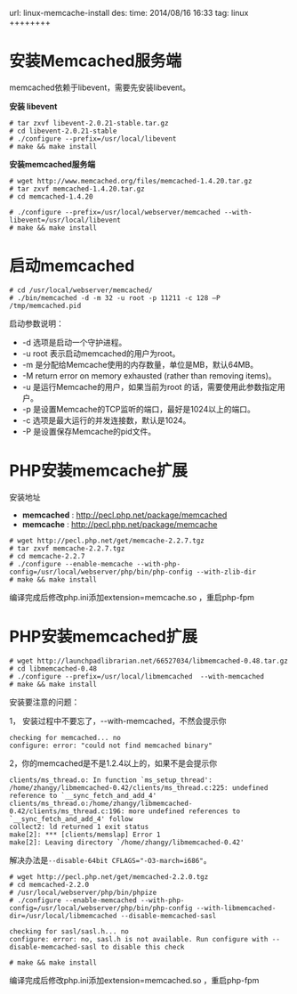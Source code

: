 url: linux-memcache-install
des: 
time: 2014/08/16 16:33
tag: linux
++++++++

# 安装Memcached服务端

memcached依赖于libevent，需要先安装libevent。

**安装 libevent**
```
# tar zxvf libevent-2.0.21-stable.tar.gz
# cd libevent-2.0.21-stable
# ./configure --prefix=/usr/local/libevent
# make && make install
```
**安装memcached服务端**
```
# wget http://www.memcached.org/files/memcached-1.4.20.tar.gz
# tar zxvf memcached-1.4.20.tar.gz 
# cd memcached-1.4.20
 
# ./configure --prefix=/usr/local/webserver/memcached --with-libevent=/usr/local/libevent
# make && make install
```
# 启动memcached
```
# cd /usr/local/webserver/memcached/
# ./bin/memcached -d -m 32 -u root -p 11211 -c 128 –P /tmp/memcached.pid
```
启动参数说明：

- -d 选项是启动一个守护进程。
- -u root 表示启动memcached的用户为root。
- -m 是分配给Memcache使用的内存数量，单位是MB，默认64MB。
- -M return error on memory exhausted (rather than removing items)。
- -u 是运行Memcache的用户，如果当前为root 的话，需要使用此参数指定用户。
- -p 是设置Memcache的TCP监听的端口，最好是1024以上的端口。
- -c 选项是最大运行的并发连接数，默认是1024。
- -P 是设置保存Memcache的pid文件。 

# PHP安装memcache扩展
安装地址
- **memcached** : http://pecl.php.net/package/memcached
- **memcache** : http://pecl.php.net/package/memcache
```
# wget http://pecl.php.net/get/memcache-2.2.7.tgz
# tar zxvf memcache-2.2.7.tgz
# cd memcache-2.2.7
# ./configure --enable-memcache --with-php-config=/usr/local/webserver/php/bin/php-config --with-zlib-dir
# make && make install
```
编译完成后修改php.ini添加extension=memcache.so ，重启php-fpm

# PHP安装memcached扩展
```
# wget http://launchpadlibrarian.net/66527034/libmemcached-0.48.tar.gz
# cd libmemcached-0.48
# ./configure --prefix=/usr/local/libmemcached  --with-memcached
# make && make install
```
安装要注意的问题：

1， 安装过程中不要忘了，--with-memcached，不然会提示你
```
checking for memcached... no
configure: error: "could not find memcached binary"
```
2，你的memcached是不是1.2.4以上的，如果不是会提示你
```
clients/ms_thread.o: In function `ms_setup_thread':
/home/zhangy/libmemcached-0.42/clients/ms_thread.c:225: undefined reference to `__sync_fetch_and_add_4'
clients/ms_thread.o:/home/zhangy/libmemcached-0.42/clients/ms_thread.c:196: more undefined references to `__sync_fetch_and_add_4' follow
collect2: ld returned 1 exit status
make[2]: *** [clients/memslap] Error 1
make[2]: Leaving directory `/home/zhangy/libmemcached-0.42'
```
解决办法是`--disable-64bit CFLAGS="-O3-march=i686"`。
```
# wget http://pecl.php.net/get/memcached-2.2.0.tgz
# cd memcached-2.2.0
# /usr/local/webserver/php/bin/phpize
# ./configure --enable-memcached --with-php-config=/usr/local/webserver/php/bin/php-config --with-libmemcached-dir=/usr/local/libmemcached --disable-memcached-sasl

checking for sasl/sasl.h... no
configure: error: no, sasl.h is not available. Run configure with --disable-memcached-sasl to disable this check
 
# make && make install
 ```
编译完成后修改php.ini添加extension=memcached.so ，重启php-fpm